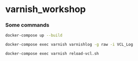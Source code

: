 # varnish_workshop


### Some commands
```bash
docker-compose up --build

docker-compose exec varnish varnishlog -g raw -i VCL_Log

docker-compose exec varnish reload-vcl.sh
```
